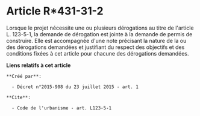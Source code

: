 # Article R*431-31-2

Lorsque le projet nécessite une ou plusieurs dérogations au titre de l'article L. 123-5-1, la demande de dérogation est
jointe à la demande de permis de construire. Elle est accompagnée d'une note précisant la nature de la ou des dérogations
demandées et justifiant du respect des objectifs et des conditions fixées à cet article pour chacune des dérogations
demandées.

**Liens relatifs à cet article**

	**Créé par**:

	  - Décret n°2015-908 du 23 juillet 2015 - art. 1

	**Cite**:

	  - Code de l'urbanisme - art. L123-5-1
